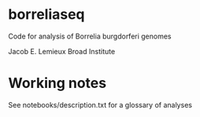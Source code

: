 # borreliaseq
Code for analysis of Borrelia burgdorferi genomes

Jacob E. Lemieux
Broad Institute

# Working notes

See notebooks/description.txt for a glossary of analyses